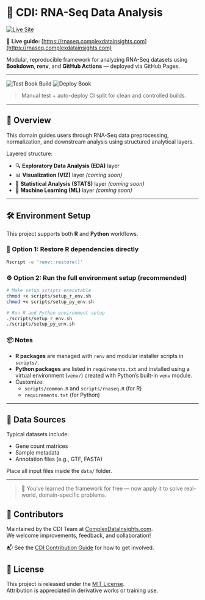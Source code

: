 # 🧬 CDI: RNA-Seq Data Analysis

[![Live Site](https://img.shields.io/badge/visit-site-blue?logo=githubpages)](https://rnaseq.complexdatainsights.com)

📘 **Live guide:** [https://rnaseq.complexdatainsights.com](https://rnaseq.complexdatainsights.com)

Modular, reproducible framework for analyzing RNA-Seq datasets using  
**Bookdown**, **renv**, and **GitHub Actions** — deployed via GitHub Pages.

---

![Test Book Build](https://github.com/datainsights/cdi-rnaseq/actions/workflows/test-book.yml/badge.svg)
![Deploy Book](https://github.com/datainsights/cdi-rnaseq/actions/workflows/deploy-book.yml/badge.svg)

> Manual test + auto-deploy CI split for clean and controlled builds.

---

## 📘 Overview

This domain guides users through RNA-Seq data preprocessing, normalization, and downstream analysis using structured analytical layers.

Layered structure:

- 🔍 **Exploratory Data Analysis (EDA)** layer
- 📊 **Visualization (VIZ)** layer *(coming soon)*
- 📐 **Statistical Analysis (STATS)** layer *(coming soon)*
- 🧠 **Machine Learning (ML)** layer *(coming soon)*

---

## 🛠️ Environment Setup

This project supports both **R** and **Python** workflows.

### 🔄 Option 1: Restore R dependencies directly

```bash
Rscript -e 'renv::restore()'
```

### ⚙️ Option 2: Run the full environment setup (recommended)

```bash
# Make setup scripts executable
chmod +x scripts/setup_r_env.sh
chmod +x scripts/setup_py_env.sh

# Run R and Python environment setup
./scripts/setup_r_env.sh
./scripts/setup_py_env.sh
```

### 📦 Notes

- **R packages** are managed with `renv` and modular installer scripts in `scripts/`.
- **Python packages** are listed in `requirements.txt` and installed using a virtual environment (`venv/`) created with Python’s built-in `venv` module.
- Customize:
  - `scripts/common.R` and `scripts/rnaseq.R` (for R)
  - `requirements.txt` (for Python)

---

## 📁 Data Sources

Typical datasets include:
- Gene count matrices
- Sample metadata
- Annotation files (e.g., GTF, FASTA)

Place all input files inside the `data/` folder.

---

> 🧠 You’ve learned the framework for free — now apply it to solve real-world, domain-specific problems.

## 🤝 Contributors

Maintained by the CDI Team at [ComplexDataInsights.com](https://complexdatainsights.com).  
We welcome improvements, feedback, and collaboration!

📬 See the [CDI Contribution Guide](https://github.com/datainsights/cdi-framework/blob/main/CONTRIBUTING.md) for how to get involved.

## 📄 License

This project is released under the [MIT License](LICENSE).  
Attribution is appreciated in derivative works or training use.
